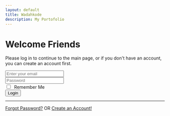 ```yaml
---
layout: default
title: Wadahkode
description: My Portofolio
---
```


<div class="uk-height-large">
    <div class="uk-grid-collapse uk-child-width-expand@s" uk-grid>
    <div class="uk-card uk-card-body uk-padding-small">
        <h1 class="uk-card-title">Welcome Friends</h1>
        <p>Please log in to continue to the main page, or if you don't have an account, you can create an account first.</p>
    </div>
    <div class="uk-card uk-width-1-1 uk-width-1-2@m uk-card-body uk-padding-small">
        <form id="form-login" method="POST">
            <div class="uk-margin">
                <div class="uk-inline">
                    <span class="uk-form-icon" uk-icon="icon: mail;"></span>
                    <input type="email" class="uk-input uk-form-width-large uk-form-medium" id="email" placeholder="Enter your email">
                </div>
            </div>
            <div class="uk-margin">
                <div class="uk-inline">
                    <span class="uk-form-icon" uk-icon="icon: lock;"></span>
                    <input type="password" class="uk-input uk-form-width-large uk-form-medium" id="password" placeholder="Password">
                </div>
            </div>
            <div class="uk-margin">
                <label>
                    <input type="checkbox" class="uk-checkbox" id="customCheck">&nbsp;&nbsp;Remember Me
                </label>
            </div>
            <div class="uk-margin">
                <button type="button" class="uk-button uk-button-primary uk-button-medium uk-width-1-1 quick-btn-login">
                      Login
                </button>
            </div>
            <!--div class="uk-margin">
                <a href="index.html">
                    <i class="fab fa-google fa-fw"></i> Login with Google
                </a>
                <a href="index.html">
                    <i class="fab fa-facebook-f fa-fw"></i> Login with Facebook
                </a>
            </div-->
        </form>
        <hr class="uk-divider-icon">
        <div class="uk-text-center">
            <a href="forgot-password.html">Forgot Password?</a> OR
            <a href="register.html">Create an Account!</a>
        </div>
    </div>
    </div>
</div>